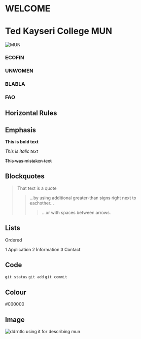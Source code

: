 # WELCOME
# Ted Kayseri College MUN
![MUN](https://bcdn.mindler.com/bloglive/wp-content/uploads/2019/02/20161531/Benefits-of-Model-United-Nations-MUN.png)

### ECOFIN
### UNWOMEN
### BLABLA
### FAO


## Horizontal Rules




## Emphasis

**This is bold text**

_This is italic text_

~~This was mistaken text~~

## Blockquotes


> That text is a quote
>> ...by using additional greater-than signs right next to eachother...
>>> ...or with spaces between arrows.


## Lists

Ordered

1 Application
2 İnformation
3 Contact


## Code

`git status`
`git add`
`git commit`


## Colour

#000000

## Image

![ddrntlc using it for describing mun](https://bcdn.mindler.com/bloglive/wp-content/uploads/2019/02/20161531/Benefits-of-Model-United-Nations-MUN.png)
